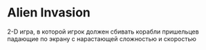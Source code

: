 # Alien Invasion
2-D игра, в которой игрок должен сбивать корабли пришельцев
падающие по экрану с нарастающей сложностью и скоростью